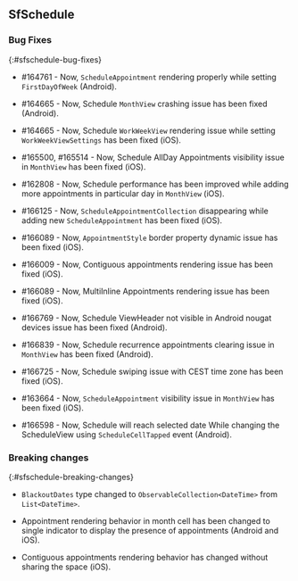 ## SfSchedule

### Bug Fixes
{:#sfschedule-bug-fixes}

* \#164761  - Now, `ScheduleAppointment` rendering properly while setting `FirstDayOfWeek` (Android).

* \#164665  - Now, Schedule `MonthView` crashing issue has been fixed (Android).

* \#164665  - Now, Schedule `WorkWeekView` rendering issue while setting `WorkWeekViewSettings` has been fixed (iOS).

* \#165500, \#165514  - Now, Schedule AllDay Appointments visibility issue in `MonthView` has been fixed (iOS).

* \#162808  - Now, Schedule performance has been improved while adding more appointments in particular day in `MonthView` (iOS).

* \#166125  - Now, `ScheduleAppointmentCollection` disappearing while adding new `ScheduleAppointment` has been fixed (iOS).

* \#166089  - Now, `AppointmentStyle` border property dynamic issue has been fixed (iOS).

* \#166009  - Now, Contiguous appointments rendering issue has been fixed (iOS).

* \#166089  - Now, MultiInline Appointments rendering issue has been fixed (iOS).

* \#166769  - Now, Schedule ViewHeader not visible in Android nougat devices issue has been fixed (Android).

* \#166839  - Now, Schedule recurrence appointments clearing issue in `MonthView` has been fixed (Android).

* \#166725  - Now, Schedule swiping issue with CEST time zone has been fixed (iOS).

* \#163664  - Now, `ScheduleAppointment` visibility issue in `MonthView` has been fixed (iOS).

* \#166598  - Now, Schedule will reach selected date While changing the ScheduleView using `ScheduleCellTapped` event (Android).

### Breaking changes
{:#sfschedule-breaking-changes}

* `BlackoutDates` type changed to `ObservableCollection<DateTime>` from `List<DateTime>`.

* Appointment rendering behavior in month cell has been changed to single indicator to display the presence of appointments (Android and iOS).

* Contiguous appointments rendering behavior has changed without sharing the space (iOS).


